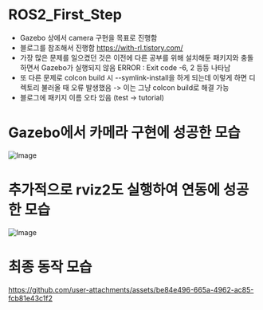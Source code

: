 # **ROS2_First_Step**
- Gazebo 상에서 camera 구현을 목표로 진행함
- 블로그를 참조해서 진행함 https://with-rl.tistory.com/
- 가장 많은 문제를 일으켰던 것은 이전에 다른 공부를 위해 설치해둔 패키지와 충돌하면서 Gazebo가 실행되지 않음
  ERROR : Exit code -6, 2 등등 나타남
- 또 다른 문제로 colcon build 시 --symlink-install을 하게 되는데 이렇게 하면 디렉토리 불러올 때 오류 발생했음
  -> 이는 그냥 colcon build로 해결 가능
- 블로그에 패키지 이름 오타 있음 (test -> tutorial)



# **Gazebo에서 카메라 구현에 성공한 모습**


![Image](https://github.com/user-attachments/assets/e4c83abd-4975-4013-8eb0-60d75e18748f)

# **추가적으로 rviz2도 실행하여 연동에 성공한 모습**
![Image](https://github.com/user-attachments/assets/617f15ea-d44a-465d-85ee-144c6356b654)

# **최종 동작 모습**
https://github.com/user-attachments/assets/be84e496-665a-4962-ac85-fcb81e43c1f2
